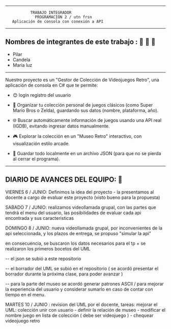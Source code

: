 --------------------------------------------
               TRABAJO INTEGRADOR
                 PROGRAMACIÓN 2 / utn frsn
       Aplicación de consola con conexión a API
---------------------------


## Nombres de integrantes de este trabajo : 👩 👩 👩

*  Pilar
* Candela
* Maria luz
----------------------------------------
Nuestro proyecto es un "Gestor de Colección de Videojuegos Retro", una aplicación de consola en C# que te permite:
* 😊 login registro del usuario
  
* 📂 Organizar tu colección personal de juegos clásicos (como Super Mario Bros o Zelda), guardando sus datos (nombre, plataforma, año).

* 🌐 Buscar automáticamente información de juegos usando una API real (IGDB), evitando ingresar datos manualmente.

* 🎮 Explorar la colección en un "Museo Retro" interactivo, con visualización estilo arcade.

* 💾 Guardar todo localmente en un archivo JSON (para que no se pierda al cerrar el programa).

--------------------------------------
## DIARIO DE AVANCES DEL EQUIPO: 📰
VIERNES 6 / JUNIO: Definimos la idea del proyecto - la presentamos al docente a cargo de evaluar este proyecto (visto bueno para la propuesta)

SABADO 7 / JUNIO: realizamos videollamada grupal, con las partes que tendrá el menu del usuario, las posibilidades de evaluar cada api encontrada y sus caracteristicas

DOMINGO 8 / JUNIO: nueva videollamada grupal, por inconvenientes de la api seleccionada, y los plazos de entrega, se propuso "simular la api"

en consecuencia, se buscaron los datos necesarios para el tp + se realizaron los primeros bocetos del UML

-- el json se subió a este repositorio 

-- el borrador del UML se subió en el repositorio ( se acordó presentar el borrador durante la próxima clase, para poder avanzar ) 

-- para la parte del museo se acordó generar patrones ASCII / para mejorar la experiencia del usuario y considerar sumarlo en caso de contar con tiempo en el menu. 

MARTES 10 / JUNIO : revision del UML por el docente, tareas: mejorar el UML: colección unir con usuario - definir la relación de museo - modificar el nombre juego en lista de colección ( debe ser videojuego ) - chequear videojuego retro 
